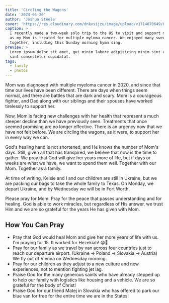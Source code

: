 ```yaml
---
title: 'Circling the Wagons'
date: '2024-04-26'
author: 'Joshua Steele'
cover: 'https://res.cloudinary.com/dnkvsijzu/image/upload/v1714070649/OFReport/2024-04-26-circling-the-wagons/mark-group-selfie_tiuisc.jpg'
caption: >
  I recently made a two-week solo trip to the US to visit and support my family
  as my Mom is treated for multiple myloma cancer. We enjoyed many sweet moments
  together, including this Sunday morning hymn sing.
preview: >
  Lorem ipsum dolor sit amet, qui minim labore adipisicing minim sint cillum
  sint consectetur cupidatat.
tags:
  - family
  - photos
---
```


Mom was diagnosed with multiple myeloma cancer in 2020, and since that time our
lives have been different. There are days when things seem normal, and there are
battles that are dark and scary. Mom is a courageous fighter, and Dad along with
our siblings and their spouses have worked tirelessly to support her.

Now, Mom is facing new challenges with her health that represent a much steeper
decline than we have previously seen. Treatments that once seemed promising are
no longer effective. There is an urgency now that we have not felt before. We
are circling the wagons, as it were, to support her in every way we can.

<article-image publicId="OFReport/2024-04-26-circling-the-wagons/mom-family-prayer_ntaccb" height="768" caption="Praying with Mom before she went in the hospital last month" />

God's healing hand is not shortened, and He knows the number of Mom's days.
Still, given all that has transpired, we believe that now is the time to gather.
We pray that God will give her years more of life, but if days or weeks are what
we have, we want to spend them well. Together with our Mom. Together as a
family.

At time of writing, Kelsie and I and our children are still in Ukraine, but we
are packing our bags to take the whole family to Texas. On Monday, we depart
Ukraine, and by Wednesday we will be in Fort Worth.

Please pray for Mom. Pray for the peace that passes understanding and for
healing. God is able to work miracles, but regardless of His answer, we trust
Him and we are so grateful for the years He has given with Mom.

## How You Can Pray

- Pray that God would heal Mom and give her more years of life with us. I'm
  praying for 15. It worked for Hezekiah! 😁🙏
- Pray for our family as we travel by van across four countries just to reach
  our departure airport. (Ukraine &rarr; Poland &rarr; Slovakia &rarr; Austria)
  We fly out of Vienna on Wednesday morning.
- Pray for our children as they adjust to a new culture and new experiences, not
  to mention fighting jet lag.
- Praise God for the many generous saints who have already stepped up to help
  our family with logistics like housing and a vehicle. We are so grateful for
  the body of Christ!
- Praise God for our friend Matej in Slovakia who has offered to park our blue
  van for free for the entire time we are in the States!

<article-callout content="Keep scrolling for more photos..." />

<article-image publicId="OFReport/2024-04-26-circling-the-wagons/joshua-mom-dad_tdpotw" width="768" caption="Saying good-bye at Steele Creek" />

<article-image publicId="OFReport/2024-04-26-circling-the-wagons/mom-dad-walk-hall_vfffmr" height="768" caption="Faithful through the decades --- still in love today 💞" />

<article-image publicId="OFReport/2024-04-26-circling-the-wagons/joshua-mom-hospital_yt2jbv" height="768" caption="Happy moments together. 🥲 Every day is a gift!" />

<article-image publicId="OFReport/2024-04-26-circling-the-wagons/jonathan-group-selfie_yozmeg" width="768" caption="Hang in there, Mom! We're coming!" />
